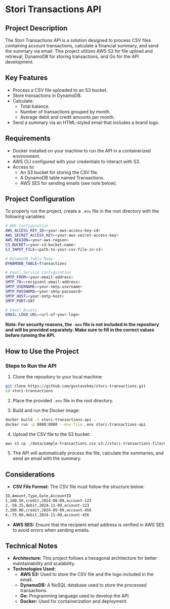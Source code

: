 
# Stori Transactions API

## Project Description

The Stori Transactions API is a solution designed to process CSV files containing account transactions, calculate a financial summary, and send the summary via email. This project utilizes AWS S3 for file upload and retrieval, DynamoDB for storing transactions, and Go for the API development.

## Key Features
- Process a CSV file uploaded to an S3 bucket.
- Store transactions in DynamoDB.
- Calculate:
    - Total balance.
    - Number of transactions grouped by month.
    - Average debit and credit amounts per month.
- Send a summary via an HTML-styled email that includes a brand logo.

## Requirements
- Docker installed on your machine to run the API in a containerized environment.
- AWS CLI configured with your credentials to interact with S3.
- Access to:
    - An S3 bucket for storing the CSV file.
    - A DynamoDB table named Transactions.
    - AWS SES for sending emails (see note below).

## Project Configuration
To properly run the project, create a `.env` file in the root directory with the following variables:

```bash
# AWS Configuration
AWS_ACCESS_KEY_ID=<your-aws-access-key-id>
AWS_SECRET_ACCESS_KEY=<your-aws-secret-access-key>
AWS_REGION=<your-aws-region>
S3_BUCKET=<your-s3-bucket-name>
S3_INPUT_FILE=<path-to-your-csv-file-in-s3>

# DynamoDB Table Name
DYNAMODB_TABLE=Transactions

# Email Service Configuration
SMTP_FROM=<your-email-address>
SMTP_TO=<recipient-email-address>
SMTP_USERNAME=<your-smtp-username>
SMTP_PASSWORD=<your-smtp-password>
SMTP_HOST=<your-smtp-host>
SMTP_PORT=587

# Email Assets
EMAIL_LOGO_URL=<url-of-your-logo>
```
**Note: For security reasons, the `.env` file is not included in the repository and will be provided separately. Make sure to fill in the correct values before running the API.**

## How to Use the Project
### Steps to Run the API
1. Clone the repository to your local machine:
```bash     
git clone https://github.com/gustavohmz/stori-transactions.git
cd stori-transactions

```
2. Place the provided `.env` file in the root directory.

3. Build and run the Docker image:
```bash     
docker build -t stori-transactions-api .
docker run -p 8080:8080 --env-file .env stori-transactions-api
```
4. Upload the CSV file to the S3 bucket:
```bash     
aws s3 cp ./data/sample-transactions.csv s3://stori-transactions-file/data/sample-transactions.csv 
```

5. The API will automatically process the file, calculate the summaries, and send an email with the summary.

## Considerations
+ **CSV File Format:** The CSV file must follow the structure below:
```bash     
ID,Amount,Type,Date,AccountID
1,100.50,credit,2024-08-09,account-123
2,-50.25,debit,2024-11-09,account-123
3,200.00,credit,2024-09-09,account-456
4,-75.00,debit,2024-11-09,account-456
```

+ **AWS SES:** Ensure that the recipient email address is verified in AWS SES to avoid errors when sending emails.
## Technical Notes
+ **Architecture:** This project follows a hexagonal architecture for better maintainability and scalability.
+ **Technologies Used:**
    + **AWS S3:** Used to store the CSV file and the logo included in the email.
    + **DynamoDB:** A NoSQL database used to store the processed transactions.
    + **Go:** Programming language used to develop  the API.
    + **Docker:** Used for containerization and deployment.
